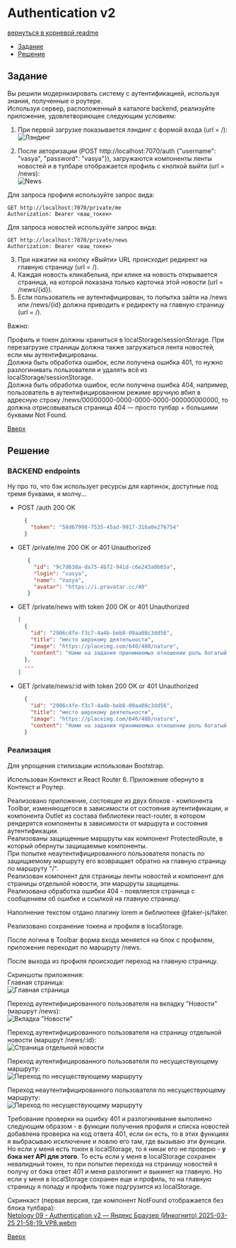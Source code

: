 <a name="top"></a>

# Authentication v2

[вернуться в корневой readme](../readme.md)

- [Задание](#задание)
- [Решение](#решение)

## Задание

Вы решили модернизировать систему с аутентификацией, используя знания, полученные о роутере.  
Используя сервер, расположенный в каталоге backend, реализуйте приложение, удовлетворяющее следующим условиям:

1. При первой загрузке показывается лэндинг с формой входа (url = /):  
![Лэндинг](./doc/unauthenticated.png)

2. После авторизации (POST http://localhost:7070/auth {"username": "vasya", "password": "vasya"}), загружаются компоненты ленты новостей и в тулбаре отображается профиль с кнопкой выйти (url = /news):  
![News](./doc/authenticated.png)

Для запроса профиля используйте запрос вида:  
```
GET http://localhost:7070/private/me
Authorization: Bearer <ваш_токен>
```

Для запроса новостей используйте запрос вида:  
```
GET http://localhost:7070/private/news
Authorization: Bearer <ваш_токен>
```

3. При нажатии на кнопку «Выйти» URL происходит редирект на главную страницу (url = /).  
4. Каждая новость кликабельна, при клике на новость открывается страница, на которой показана только карточка этой новости (url = /news/{id}).  
5. Если пользователь не аутентифицирован, то попытка зайти на /news или /news/{id} должна приводить к редиректу на главную страницу (url = /).

Важно:

Профиль и токен должны храниться в localStorage/sessionStorage. При перезагрузке страницы должна также загружаться лента новостей, если мы аутентифицированы.  
Должна быть обработка ошибок, если получена ошибка 401, то нужно разлогинивать пользователя и удалять всё из localStorage/sessionStorage.  
Должна быть обработка ошибок, если получена ошибка 404, например, пользователь в аутентифицированном режиме вручную вбил в адресную строку /news/00000000-0000-0000-0000-000000000000, то должна отрисовываться страница 404 — просто тулбар + большими буквами Not Found.  

[Вверх](#top)





## Решение

### BACKEND endpoints
Ну про то, что бэк использует ресурсы для картинок, доступные под тремя буквами, я молчу...

- POST /auth
  200 OK
  ```json
    {
      "token": "58d67998-7535-45ad-9917-316a0e276754"
    }
  ```
- GET /private/me
  200 OK or 401 Unauthorized
   ```json
      {
        "id": "9c7d638a-da75-4b72-941d-c6e243a0b65a",
        "login": "vasya",
        "name": "Vasya",
        "avatar": "https://i.pravatar.cc/40"
      }  
    ```
- GET /private/news with token
  200 OK or 401 Unauthorized
  ```json
  [
    {
      "id": "2906c4fe-f3c7-4a4b-beb8-09aa08c3dd56",
      "title": "место широкому деятельности",
      "image": "https://placeimg.com/640/480/nature",
      "content": "Нами на задания принимаемых отношении роль богатый работы. Таким повседневная и повседневная национальный консультация. Организационной широкому базы участниками играет напрямую количественный процесс формированию нас."
    },
    ...
  ]
  ```
- GET /private/news/:id with token
  200 OK or 401 Unauthorized
  ```json
    {
      "id": "2906c4fe-f3c7-4a4b-beb8-09aa08c3dd56",
      "title": "место широкому деятельности",
      "image": "https://placeimg.com/640/480/nature",
      "content": "Нами на задания принимаемых отношении роль богатый работы. Таким повседневная и повседневная национальный консультация. Организационной широкому базы участниками играет напрямую количественный процесс формированию нас."
    }
  ```
### Реализация

Для упрощения стилизации использован Bootstrap.

Использован Контекст и React Router 6. Приложение обернуто в Контекст и Роутер.

Реализовано приложение, состоящее из двух блоков - компонента Toolbar, изменяющегося в зависимости от состояния аутентификации, и компонента Outlet из состава библиотеки react-router, в котором рендерятся компоненты в зависимости от маршрута и состояния аутентификации.  
Реализованы защищенные маршруты как компонент ProtectedRoute, в который обернуты защищаемые компоненты.  
При попытке неаутентифицированного пользователя попасть по защищаемому маршруту его возвращает обратно на главную страницу по маршруту "/".  
Реализован компонент для страницы ленты новостей и компонент для страницы отдельной новости, эти маршруты защищены.  
Реализована обработка ошибки 404 - появляется страница с сообщением об ошибке и ссылкой на главную страницу.

Наполнение текстом отдано плагину lorem и библиотеке @faker-js/faker.  

Реализовано сохранение токена и профиля в locaStorage.

После логина в Toolbar форма входа меняется на блок с профилем, приложение переходит по маршруту /news.

После выхода из профиля происходит переход на главную страницу.

Скриншоты приложения:  
Главная страница:  
![Главная страница](./doc/product_index.jpg)

Переход аутентифицированного пользователя на вкладку "Новости" (маршрут /news):  
![Вкладка "Новости"](./doc/product_signed_in_news.jpg)

Переход аутентифицированного пользователя на страницу отдельной новости (маршрут /news/:id):  
![Cтраница отдельной новости](./doc/product_signed_in_news_item.jpg)

Переход аутентифицированного пользователя по несуществующему маршруту:    
![Переход по несуществующему маршруту](./doc/product_signed_in_404.jpg)

Переход неаутентифицированного пользователя по несуществующему маршруту:    
![Переход по несуществующему маршруту](./doc/product_unsigned_in_404.jpg)


Требование проверки на ошибку 401 и разлогинивание выполнено следующим образом - в функции получения профиля и списка новостей добавлена проверка на код ответа 401, если он есть, то в этих функциях я выбрасываю исключение и ловлю его там, где вызываю эти функции. 
Но если у меня есть токен в localStorage, то я никак его не проверю - **у бэка нет API для этого**.
То есть если у меня в localStorage сохранен невалидный токен, то при попытке перехода на страницу новостей я получу от бэка ответ 401 и меня разлогинит и выкинет на главную. Но если у меня в localStorage сохранен еще и профиль, то на главную страницу я попаду и профиль тоже подгрузится из localStorage.

Скринкаст (первая версия, где компонент NotFound отображается без блока тулбара):  
[Netology 09 - Authentication v2 — Яндекс Браузер (Инкогнито) 2025-03-25 21-58-19_VP8.webm](https://github.com/user-attachments/assets/5932fc61-3d54-4a1d-a624-3972ecb7a72b)


[Вверх](#top)
